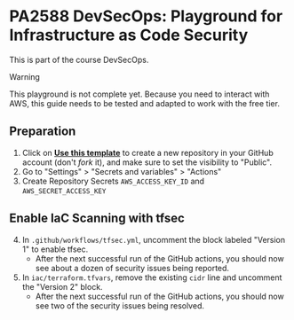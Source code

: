 # PA2588 DevSecOps: Playground for Infrastructure as Code Security

This is part of the course DevSecOps.

> [!WARNING]
> This playground is not complete yet. Because you need to interact with AWS,
> this guide needs to be tested and adapted to work with the free tier.

## Preparation

  1. Click on [**Use this template**](https://github.com/new?template_name=pa2588-devsecops-iac-security&template_owner=bth-dipt-teaching)
     to create a new repository in your GitHub account (don't _fork_ it), and make sure to set the visibility to "Public".
  2. Go to "Settings" > "Secrets and variables" > "Actions"
  3. Create Repository Secrets `AWS_ACCESS_KEY_ID` and `AWS_SECRET_ACCESS_KEY`

## Enable IaC Scanning with tfsec

  4. In `.github/workflows/tfsec.yml`, uncomment the block labeled "Version 1" to enable tfsec. 
     * After the next successful run of the GitHub actions, you should now see about a dozen of security issues being reported.
  5. In `iac/terraform.tfvars`, remove the existing `cidr` line and uncomment the "Version 2" block.
     * After the next successful run of the GitHub actions, you should now see two of the security issues being resolved.

